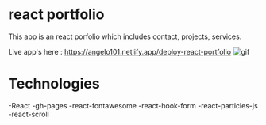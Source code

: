 # react portfolio

 This app is an react porfolio which includes contact, projects, services. 

 Live app's here : https://angelo101.netlify.app/deploy-react-portfolio
![gif](/deployreact.gif)



# Technologies
-React
-gh-pages
-react-fontawesome
-react-hook-form
-react-particles-js
-react-scroll



